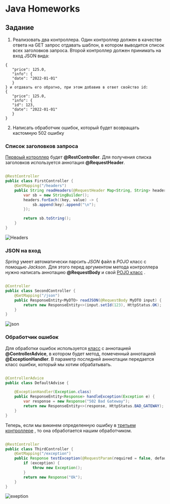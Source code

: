# Java Homeworks

## Задание

1) Реализовать два контроллера. Один контроллер должен в качестве ответа на GET запрос отдавать шаблон, в котором
   выводится список всех заголовков запроса. Второй контроллер должен принимать на вход JSON вида:

```
{
   "price": 125.0,
   "info": {
   "date": "2022-01-01"
   } 
} и отдавать его обратно, при этом добавив в ответ свойство id:
{
   "price": 125.0,
   "info": {
   "id": 123,
   "date": "2022-01-01"
   }
}
```

2) Написать обработчик ошибок, который будет возвращать кастомную 502 ошибку

### Список заголовков запроса

[Первоый котроллер](https://github.com/InSkipper/Java_HomeWorks/blob/SixthHomework/src/main/java/com/example/defaultproject/controllers/FirstController.java)
будет **@RestController**. Для получения списка заголовков используется аннотация **@RequestHeader**.

```java

@RestController
public class FirstController {
    @GetMapping("/headers")
    public String readHeaders(@RequestHeader Map<String, String> headers) {
        var sb = new StringBuilder();
        headers.forEach((key, value) -> {
            sb.append(key).append("\n");
        });

        return sb.toString();
    }
}
```

![Headers](https://user-images.githubusercontent.com/76143861/167248007-171b848e-4857-4952-aafa-55b521cbea21.png)

### JSON на вход

_Spring_ умеет автоматически парсить _JSON_ файл в _POJO_ класс с помощью _Jackson_. Для этого перед аргументом метода
контроллера нужно написать аннотацию **@RequestBody** и
свой [POJO класс](https://github.com/InSkipper/Java_HomeWorks/blob/SixthHomework/src/main/java/com/example/defaultproject/dto/MyDTO.java)
.

```java

@Controller
public class SecondController {
    @GetMapping("/json")
    public ResponseEntity<MyDTO> readJSON(@RequestBody MyDTO input) {
        return new ResponseEntity<>(input.setId(123), HttpStatus.OK);
    }
}
```

![json](https://user-images.githubusercontent.com/76143861/167248031-3879b6ab-6e7b-4802-9449-0fbff63f8a07.png)

### Обработчик ошибок

Для обработки ошибок
используется [класс](https://github.com/InSkipper/Java_HomeWorks/blob/SixthHomework/src/main/java/com/example/defaultproject/controlleradvises/DefaultAdvise.java)
с аннотацией **@ControllerAdvice**, в котором будет метод, помеченный аннотацией
**@ExceptionHandler**. В параметр последней анннотации передается класс ошибки, который мы хотим обрабатывать.

```java

@ControllerAdvice
public class DefaultAdvise {

    @ExceptionHandler(Exception.class)
    public ResponseEntity<Response> handleException(Exception e) {
        var response = new Response("502 Bad Gateway");
        return new ResponseEntity<>(response, HttpStatus.BAD_GATEWAY);
    }
}
```

Теперь, если мы викинем определенную ошибку
в [третьем контроллере](https://github.com/InSkipper/Java_HomeWorks/blob/SixthHomework/src/main/java/com/example/defaultproject/controllers/ThirdController.java)
, то она обработается нашим обработчиком.

```java

@RestController
public class ThirdController {
    @GetMapping("/exception")
    public Response testException(@RequestParam(required = false, defaultValue = "false") boolean exception) throws Exception {
        if (exception) {
            throw new Exception();
        }
        return new Response("Ok");
    }
}
```
![exeption](https://user-images.githubusercontent.com/76143861/167248042-568afffe-4c08-43e5-abd6-28dbefcf8a9b.png)
